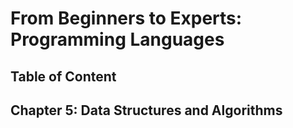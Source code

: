 # From Beginners to Experts: Programming Languages
## Table of Content
## Chapter 5: Data Structures and Algorithms
